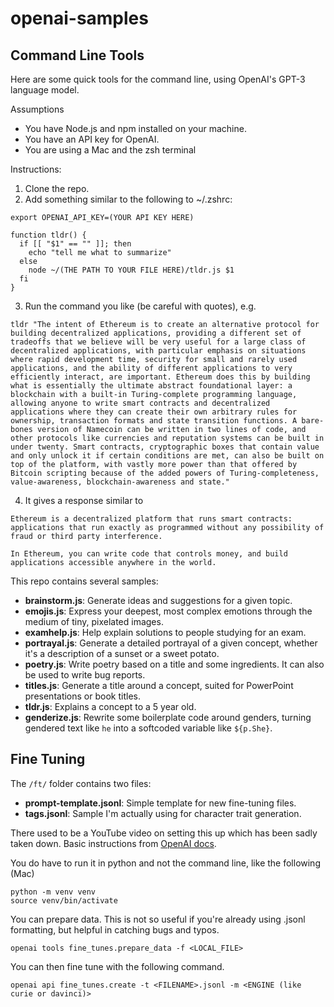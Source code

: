 # openai-samples

## Command Line Tools

Here are some quick tools for the command line, using OpenAI's GPT-3 language model.

Assumptions

- You have Node.js and npm installed on your machine.
- You have an API key for OpenAI.
- You are using a Mac and the zsh terminal

Instructions:

1. Clone the repo.
2. Add something similar to the following to ~/.zshrc:

```
export OPENAI_API_KEY=(YOUR API KEY HERE)

function tldr() {
  if [[ "$1" == "" ]]; then
    echo "tell me what to summarize"
  else
	node ~/(THE PATH TO YOUR FILE HERE)/tldr.js $1
  fi
}
```

3. Run the command you like (be careful with quotes), e.g.

```
tldr "The intent of Ethereum is to create an alternative protocol for building decentralized applications, providing a different set of tradeoffs that we believe will be very useful for a large class of decentralized applications, with particular emphasis on situations where rapid development time, security for small and rarely used applications, and the ability of different applications to very efficiently interact, are important. Ethereum does this by building what is essentially the ultimate abstract foundational layer: a blockchain with a built-in Turing-complete programming language, allowing anyone to write smart contracts and decentralized applications where they can create their own arbitrary rules for ownership, transaction formats and state transition functions. A bare-bones version of Namecoin can be written in two lines of code, and other protocols like currencies and reputation systems can be built in under twenty. Smart contracts, cryptographic boxes that contain value and only unlock it if certain conditions are met, can also be built on top of the platform, with vastly more power than that offered by Bitcoin scripting because of the added powers of Turing-completeness, value-awareness, blockchain-awareness and state."
```

4. It gives a response similar to

```
Ethereum is a decentralized platform that runs smart contracts: applications that run exactly as programmed without any possibility of fraud or third party interference.

In Ethereum, you can write code that controls money, and build applications accessible anywhere in the world.
```

This repo contains several samples:

- **brainstorm.js**: Generate ideas and suggestions for a given topic.
- **emojis.js**: Express your deepest, most complex emotions through the medium of tiny, pixelated images.
- **examhelp.js**: Help explain solutions to people studying for an exam.
- **portrayal.js**: Generate a detailed portrayal of a given concept, whether it's a description of a sunset or a sweet potato.
- **poetry.js**: Write poetry based on a title and some ingredients. It can also be used to write bug reports. 
- **titles.js**: Generate a title around a concept, suited for PowerPoint presentations or book titles.
- **tldr.js**: Explains a concept to a 5 year old.
- **genderize.js**: Rewrite some boilerplate code around genders, turning gendered text like `he` into a softcoded variable like `${p.She}`.

## Fine Tuning

The `/ft/` folder contains two files:

- **prompt-template.jsonl**: Simple template for new fine-tuning files.
- **tags.jsonl**: Sample I'm actually using for character trait generation. 

There used to be a YouTube video on setting this up which has been sadly taken down. Basic instructions from [OpenAI docs](https://beta.openai.com/docs/guides/fine-tuning).

You do have to run it in python and not the command line, like the following (Mac)

```
python -m venv venv
source venv/bin/activate
```

You can prepare data. This is not so useful if you're already using .jsonl formatting, but helpful in catching bugs and typos.

```
openai tools fine_tunes.prepare_data -f <LOCAL_FILE>
```

You can then fine tune with the following command.

```
openai api fine_tunes.create -t <FILENAME>.jsonl -m <ENGINE (like curie or davinci)>
```